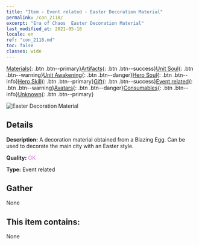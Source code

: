 ```yaml
---
title: "Item - Event related - Easter Decoration Material"
permalink: /con_2118/
excerpt: "Era of Chaos  Easter Decoration Material"
last_modified_at: 2021-05-18
locale: en
ref: "con_2118.md"
toc: false
classes: wide
---
```

 [Materials](/Items/){: .btn .btn--primary}[Artifacts](/Items/Artifacts/){: .btn .btn--success}[Unit Soul](/Items/UnitSoul/){: .btn .btn--warning}[Unit Awakening](/Items/UnitAwakening/){: .btn .btn--danger}[Hero Soul](/Items/HeroSoul/){: .btn .btn--info}[Hero Skill](/Items/HeroSkill/){: .btn .btn--primary}[Gift](/Items/Gift/){: .btn .btn--success}[Event related](/Items/Events/){: .btn .btn--warning}[Avatars](/Items/Avatars/){: .btn .btn--danger}[Consumables](/Items/Consumables/){: .btn .btn--info}[Unknown](/Items/Unknown/){: .btn .btn--primary}

 ![Easter Decoration Material](/images/t/i_690019.png)

## Details
 **Description:** A decoration material obtained from a Blazing Egg. Can be used to decorate the main city with an Easter style.

 **Quality:** <span style="color: #DA70D6">OK</span>

 **Type:** Event related

## Gather

  None

## This item contains:

  None

